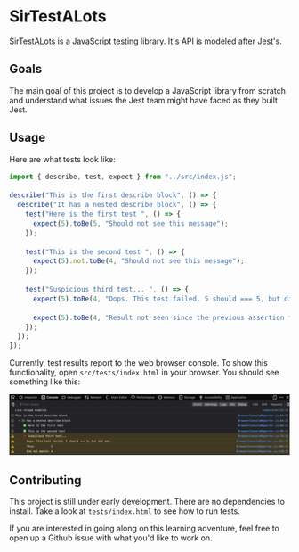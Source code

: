 # SirTestALots

SirTestALots is a JavaScript testing library. It's API is modeled after Jest's.

## Goals

The main goal of this project is to develop a JavaScript library from scratch and understand what issues the Jest team might have faced as they built Jest.

## Usage

Here are what tests look like:

```javascript
import { describe, test, expect } from "../src/index.js";

describe("This is the first describe block", () => {
  describe("It has a nested describe block", () => {
    test("Here is the first test ", () => {
      expect(5).toBe(5, "Should not see this message");
    });

    test("This is the second test ", () => {
      expect(5).not.toBe(4, "Should not see this message");
    });

    test("Suspicious third test... ", () => {
      expect(5).toBe(4, "Oops. This test failed. 5 should === 5, but did not.");

      expect(5).toBe(4, "Result not seen since the previous assertion failed");
    });
  });
});
```

Currently, test results report to the web browser console. To show this functionality, open `src/tests/index.html` in your browser. You should see something like this:

![Example browser console output](assets/browser_console_output.png)

## Contributing

This project is still under early development. There are no dependencies to install. Take a look at `tests/index.html` to see how to run tests.

If you are interested in going along on this learning adventure, feel free to open up a Github issue with what you'd like to work on.
